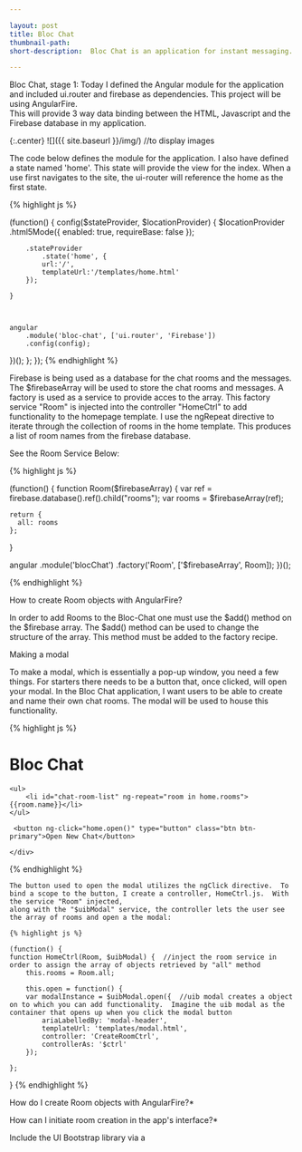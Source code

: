 ```yaml
---

layout: post
title: Bloc Chat
thumbnail-path: 
short-description:  Bloc Chat is an application for instant messaging.

---
```


Bloc Chat, stage 1:  Today I defined the Angular module for the application and included ui.router and firebase as dependencies.  This project will be using AngularFire.  
This will provide 3 way data binding between the HTML, Javascript and the Firebase database in my application.  

{:.center}
![]({{ site.baseurl }}/img/)  //to display images

The code below defines the module for the application.  I also have defined a state named 'home'.  This state will provide the view for the index.  When a use first navigates
to the site, the ui-router will reference the home as the first state.  

{% highlight js %}                     

(function() {
    config($stateProvider, $locationProvider) {
        $locationProvider
            .html5Mode({
                enabled: true,
                requireBase: false
        });
        
        .stateProvider
            .state('home', {
            url:'/',
            templateUrl:'/templates/home.html'
        });
            
    }
        


    angular
        .module('bloc-chat', ['ui.router', 'Firebase']) 
        .config(config);

})();
    };
});
{% endhighlight %}

Firebase is being used as a database for the chat rooms and the messages.  The $firebaseArray will be used to store the chat rooms and messages.  A factory is used as a service to provide acces
to the array.  This factory service "Room" is injected into the controller "HomeCtrl" to add functionality to the homepage template.  I use the ngRepeat directive to iterate through the collection of rooms
in the home template.  This produces a list of room names from the firebase database.  

See the Room Service Below:

{% highlight js %}     

(function() {
  function Room($firebaseArray) {
    var ref = firebase.database().ref().child("rooms");
    var rooms = $firebaseArray(ref);

    return {
      all: rooms
    };
  }

  angular
    .module('blocChat')
    .factory('Room', ['$firebaseArray', Room]);
})();

{% endhighlight %}

How to create Room objects with AngularFire?

In order to add Rooms to the Bloc-Chat one must use the $add() method on the $firebase array.  The $add() method can be used to change the structure of the array.  This method must 
be added to the factory recipe.  


Making a modal

To make a modal, which is essentially a pop-up window, you need a few things.  For starters there needs to be a button that, once clicked, will open your modal.  In the Bloc Chat application, 
I want users to be able to create and name their own chat rooms.  The modal will be used to house this functionality. 

{% highlight js %}

<div class="chat-side-bar">
    <h1>Bloc Chat</h1>  
    <div></div>
    
    <ul>
        <li id="chat-room-list" ng-repeat="room in home.rooms">{{room.name}}</li>
    </ul>
    
     <button ng-click="home.open()" type="button" class="btn btn-primary">Open New Chat</button> 
    
    </div>
    
 {% endhighlight %}
    
    The button used to open the modal utilizes the ngClick directive.  To bind a scope to the button, I create a controller, HomeCtrl.js.  With the service "Room" injected,
    along with the "$uibModal" service, the controller lets the user see the array of rooms and open a the modal:
    
    {% highlight js %}
    
    (function() {
    function HomeCtrl(Room, $uibModal) {  //inject the room service in order to assign the array of objects retrieved by "all" method
        this.rooms = Room.all; 
        
        this.open = function() {
        var modalInstance = $uibModal.open({  //uib modal creates a object on to which you can add functionality.  Imagine the uib modal as the container that opens up when you click the modal button
            ariaLabelledBy: 'modal-header',
            templateUrl: 'templates/modal.html',
            controller: 'CreateRoomCtrl',
            controllerAs: '$ctrl'
        });
     
    }; 
        
  }
{% endhighlight %}

How do I create Room objects with AngularFire?*  

How can I initiate room creation in the app's interface?*

Include the UI Bootstrap library via a <script> tag on index.html
Inject the module into your Angular app's dependency array
Create a separate controller for the modal
Inject the proper dependencies for using the modal (see the UI Bootstrap documentation)
Add methods to open, close and submit data to Firebase from the modal

How can I display an individual room's content?*  create a 2 way binding between the template and the controller.  When a user clicks the chat room, the view updates the model.  In HomeCtrl.js the name of the chat room will be stored in an object.  

Create a global object "this.room" in HomeCrtl that stores the currently active chat room.  Set that object to null, making it empty.  In the view (home.html), add directive to chat room list.  This directive will store the room as an object "room.name".  The click will set off the function "home.storeRoomName" which is a method to store the room clicked on as "room.name".  The room.name is two way binded using curly braces and passed as an argument to the home.storeRoomName method.  This method makes the object available globally.  The object can then be called in a new div using curly braces.  To reference the object we use "home.room.name".


{% highlight js %}

this.room = null;

  this.storeRoomName = function(room) {    //store a room from this.rooms in as scope value
        this.room = room;
    }


<ul>
        <li id="chat-room-list" ng-repeat="room in home.rooms" ng-click="home.storeRoomName(room)">{{room.name}}</li> <!--click to store current room in a scope object -->
    </ul>
    
</div>

<div id="chat-room-container" class="col-sm-8">
    
    <h1>{{home.room.name}}</h1>  <!--show the name clicked in the div-->
    
</div>  

{% endhighlight %}

How can I query messages for an active room?*
Using the child() method on the $firebaseArray service again, query messages instead of rooms this time. To get the messages for a given room, you need to chain the child() method with Firebase's orderByChild()1 method, targeting the roomId child.

Recall that roomId is a nested property of each message object. A nested property in Firebase is equivalent to a child, hence its compatibility with the  orderByChild() method.
Messages depend on the ID of a room, you will need to pass an argument into the  getByRoomId method that contains the roomId associated with a rooms message. With the roomId, use Firebase's equalTo() method to find all messages whose  roomId property is equal to the roomId in the argument:

How can I efficiently store a username?*
A username is a string identifying a user. A common way to store a string in your browser is to use cookies. Angular has an external module for including the services and methods associated with cookies. To integrate the module I include the Angular cookies module via a <script> tag in index.html and inject the ngCookies module into my Angular app's dependency array.


I need to require new users to enter a username before they can access the chat application.  Because of this I include a ".run()" method that runs code when the app instance is created. Using a .run() block I make sure that a username is set at the time the app is initialized.  The $cookies service is injected into the run block's dependencies to check for the presence of the cookie holding the username.  Upon arriving, the application will open a modal, if there is no current user.  I used the $cookies.get() method to check if the cookie exists for a user.  

{% highlight js %}

(function() {
  function BlocChatCookies($cookies, $uibModal) {
    var currentUser = $cookies.get('blocChatCurrentUser');
      if (!currentUser || currentUser === '') {
        var modalInstance = $uibModal.open ({
          ariaLabelledBy: 'modal-title',
          templateUrl: 'templates/setusermodal.html',
          controller: 'SetUsernameCtrl',
          controllerAs: '$ctrl',  
          backdrop: 'static',
          keyboard: false    
        })   
      }
    }

  angular
    .module('blocChat')
    .run(['$cookies', '$uibModal', BlocChatCookies]);
})();

{% endhighlight %}


To add functionality to the modal, I created a controller to house two methods.  The first is used to set a new username.  When the user enters text into the input field of the modal, the text will become the cookie for the blocChatCurrentUser.  Another method is used to close the modal.  The modal will only be dismissed if a current user exists.  The "if" statment in "this.ok" checks with a boolean to see if the cookie exists.   

{% highlight js %}

(function() {
    function SetUsernameCtrl($cookies, $uibModalInstance) { 
        this.setUsername = function(newUser) {  //function to add user to cookie
            $cookies.put('blocChatCurrentUser', newUser);  //replace current key with new one
            if ($cookies.get('blocChatCurrentUser')) {
                alert('Welcome!  Now click done! ' + newUser);   
                } else {
                alert('Enter a username!');
                }   
            }
        
        this.ok = function() {
          if ($cookies.get('blocChatCurrentUser')) {  //if there is a current user, allow dismissal of modal
              $uibModalInstance.dismiss('Done');
        }    
      }
    }
        

angular
  .module('blocChat')
  .controller('SetUsernameCtrl', ['$cookies' , '$uibModalInstance', SetUsernameCtrl]);
})();

{% endhighlight %}    

The controller gives us the modal its interactivity.  Using the ngClick directive, the buttons "Add" and "ok" enable the user to close the modal and add a username.  The text entered into the placeholder is passed to the "setUsername" method to check if the cookie exists.  

{% highlight js %}

div class="modal-content">
  <div class="modal-header">
        <h3 class="modal-title">Create Your Own Username!</h3>
    </div>
        <div class="modal-body">
            <form>
                <h4>Choose a Username:</h4><input id="newUsername" type="text" ng-model="newUsername" placeholder="What's it gonna be?">
            </form><button class="btn" ng-click="$ctrl.setUsername(newUsername)"><i class="icon-plus"></i>Add</button>
        </div>
    <div class="modal-footer">
        <a ng-click="$ctrl.ok()" class="btn btn-primary done" data-dismiss="modal">Done</a>
    </div> 
</div>
    
{% endhighlight %}    


How can I send messages?*
Add a method to your Message factory called send, that takes a message object as an argument and submits it to your Firebase server:


How can I make sure that the messages that a user sends are associated with their username?*



